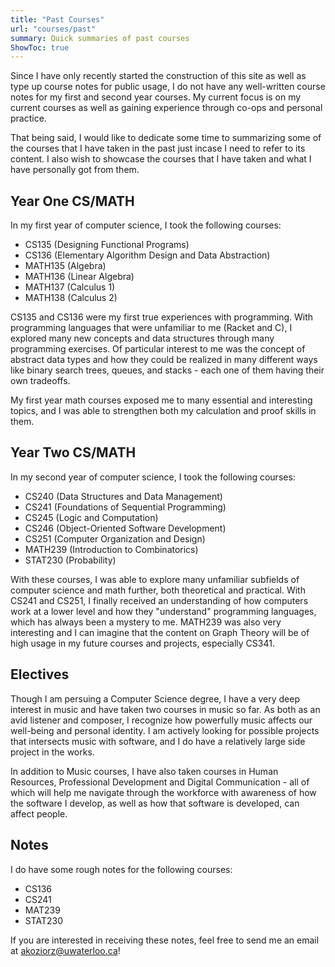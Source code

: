 ```yaml
---
title: "Past Courses"
url: "courses/past"
summary: Quick summaries of past courses
ShowToc: true
---
```


Since I have only recently started the construction of this site as well as type up course notes for public usage, I do not have any well-written course notes for my first and second year courses. My current focus is on my current courses as well as gaining experience through co-ops and personal practice.

That being said, I would like to dedicate some time to summarizing some of the courses that I have taken in the past just incase I need to refer to its content. I also wish to showcase the courses that I have taken and what I have personally got from them.

## Year One CS/MATH

In my first year of computer science, I took the following courses:
- CS135 (Designing Functional Programs)
- CS136 (Elementary Algorithm Design and Data Abstraction)
- MATH135 (Algebra)
- MATH136 (Linear Algebra)
- MATH137 (Calculus 1)
- MATH138 (Calculus 2)

CS135 and CS136 were my first true experiences with programming. With programming languages that were unfamiliar to me (Racket and C), I explored many new concepts and data structures through many programming exercises. Of particular interest to me was the concept of abstract data types and how they could be realized in many different ways like binary search trees, queues, and stacks - each one of them having their own tradeoffs.

My first year math courses exposed me to many essential and interesting topics, and I was able to strengthen both my calculation and proof skills in them.


## Year Two CS/MATH

In my second year of computer science, I took the following courses:
- CS240 (Data Structures and Data Management)
- CS241 (Foundations of Sequential Programming)
- CS245 (Logic and Computation)
- CS246 (Object-Oriented Software Development)
- CS251 (Computer Organization and Design)
- MATH239 (Introduction to Combinatorics)
- STAT230 (Probability)

With these courses, I was able to explore many unfamiliar subfields of computer science and math further, both theoretical and practical. With CS241 and CS251, I finally received an understanding of how computers work at a lower level and how they "understand" programming languages, which has always been a mystery to me. MATH239 was also very interesting and I can imagine that the content on Graph Theory will be of high usage in my future courses and projects, especially CS341.

## Electives

Though I am persuing a Computer Science degree, I have a very deep interest in music and have taken two courses in music so far. As both as an avid listener and composer, I recognize how powerfully music affects our well-being and personal identity. I am actively looking for possible projects that intersects music with software, and I do have a relatively large side project in the works.

In addition to Music courses, I have also taken courses in Human Resources, Professional Development and Digital Communication - all of which will help me navigate through the workforce with awareness of how the software I develop, as well as how that software is developed, can affect people.

## Notes

I do have some rough notes for the following courses:
- CS136
- CS241
- MAT239
- STAT230

If you are interested in receiving these notes, feel free to send me an email at akoziorz@uwaterloo.ca!
